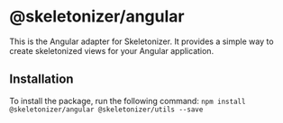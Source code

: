 # @skeletonizer/angular
This is the Angular adapter for Skeletonizer. It provides a simple way to create skeletonized views for your Angular application.

## Installation
To install the package, run the following command:
`npm install @skeletonizer/angular @skeletonizer/utils --save`

